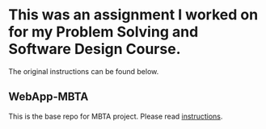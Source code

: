 # This was an assignment I worked on for my Problem Solving and Software Design Course. 

The original instructions can be found below. 

## WebApp-MBTA
 This is the base repo for MBTA project. Please read [instructions](instructions.md). 
